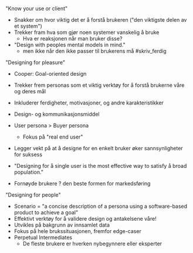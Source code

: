 



"Know your use or client"
- Snakker om hvor viktig det er å forstå brukeren
	("den viktigste delen av et system")
- Trekker fram hva som gjør noen systemer vanskelig å bruke
	- Hva er reaksjonen når man bruker disse?
- "Design with peoples mental models in mind."
	- men ikke når den ikke passer til brukerens må
#skriv_ferdig



"Designing for pleasure"
- Cooper: Goal-oriented design
- Trekker frem personas som et viktig verktøy for å forstå brukerne våre og deres mål
- Inkluderer ferdigheter, motivasjoner, og andre karakteristikker
- Design- og kommunikasjonsmiddel
- User persona > Buyer persona
	- Fokus på "real end user"

- Legger vekt på at å designe for en enkelt bruker øker sannsynligheter for suksess
- "Designing for å single user is the most effective way to satisfy å broad population."
- Fornøyde brukere ? den beste formen for markedsføring

"Designing for people"

- Scenario = "a concise description of a persona using a software-based product to achieve a goal"
- Effektivt verktøy for å validere design og antakelsene våre!
- Utvikles på bakgrunn av innsamlet data
- Fokus på hele brukssituasjonen, fremfor edge-caser
- Perpetual Intermediates
	- De fleste brukere er hverken nybegynnere eller eksperter